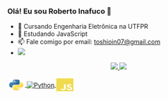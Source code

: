 ### Olá! Eu sou Roberto Inafuco 👋

- 🔭 Cursando Engenharia Eletrônica na UTFPR
- 🌱 Estudando JavaScript
- 📫 Fale comigo por email: toshioin07@gmail.com
- <a href="https://www.linkedin.com/in/roberto-inafuco-3333b71a9/" target="_blank"><img src="https://img.shields.io/badge/-LinkedIn-%230077B5?style=for-the-badge&logo=linkedin&logoColor=white" target="_blank"></a>

<div align="center">
  <a href="https://github.com/ToshioInafuco">
  <img height="150em" src="https://github-readme-stats.vercel.app/api?username=ToshioInafuco&show_icons=true&theme=github_dark&include_all_commits=true&count_private=true"/>
  <img height="150em" src="https://github-readme-stats.vercel.app/api/top-langs/?username=ToshioInafuco&layout=compact&langs_count=7&theme=github_dark"/>
</div>
<div style="display: inline_block"><br>
  <img align="center" alt="Python" height="30" width="40" src="https://raw.githubusercontent.com/devicons/devicon/master/icons/python/python-original.svg">
  <img align="center" alt="Python" height="30" width="40" src="https://cdn.jsdelivr.net/gh/devicons/devicon/icons/c/c-original.svg" />
  <img align="center" alt="Js" height="30" width="40" src="https://raw.githubusercontent.com/devicons/devicon/master/icons/javascript/javascript-plain.svg">
<!--   <img align="center" alt="React" height="30" width="40" src="https://raw.githubusercontent.com/devicons/devicon/master/icons/react/react-original.svg"> -->
  
</div>
  
  ##
